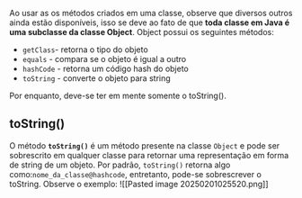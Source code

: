 Ao usar as os métodos criados em uma classe, observe que diversos outros ainda estão disponíveis, isso se deve ao fato de que **toda classe em Java é uma subclasse da classe Object**. Object possui os seguintes métodos: 

- `getClass`- retorna o tipo do objeto 
- `equals` - compara se o objeto é igual a outro 
- `hashCode` - retorna um código hash do objeto
- `toString` - converte o objeto para string

Por enquanto, deve-se ter em mente somente o toString().

## toString()
O método **`toString()`** é um método presente na classe `Object` e pode ser sobrescrito em qualquer classe para retornar uma representação em forma de string de um objeto. Por padrão, `toString()` retorna algo como:`nome_da_classe@hashcode`, entretanto, pode-se sobrescrever o toString. Observe o exemplo:
![[Pasted image 20250201025520.png]]

